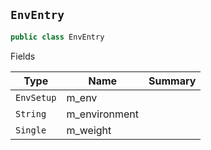 ## `EnvEntry`

```csharp
public class EnvEntry

```

Fields

| Type | Name | Summary | 
| --- | --- | --- | 
| `EnvSetup` | m_env |  | 
| `String` | m_environment |  | 
| `Single` | m_weight |  | 


